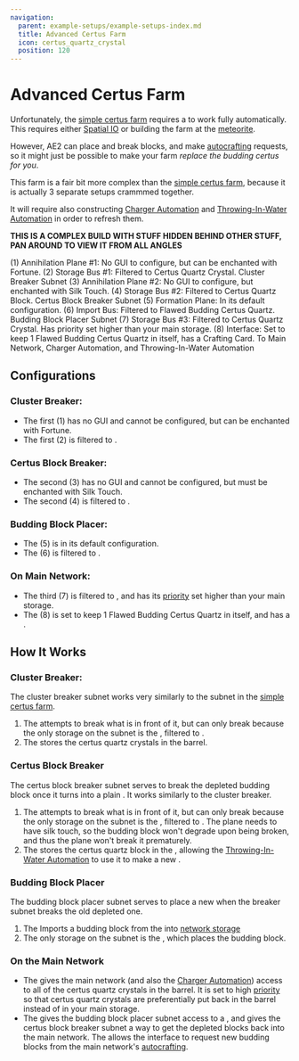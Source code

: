 ```yaml
---
navigation:
  parent: example-setups/example-setups-index.md
  title: Advanced Certus Farm
  icon: certus_quartz_crystal
  position: 120
---
```


# Advanced Certus Farm

Unfortunately, the [simple certus farm](simple-certus-farm.md) requires a <ItemLink id="flawless_budding_quartz" /> to work fully
automatically. This requires either [Spatial IO](../ae2-mechanics/spatial-io.md) or building the farm at the [meteorite](../ae2-mechanics/meteorites.md).

However, AE2 can place and break blocks, and make [autocrafting](../ae2-mechanics/autocrafting.md) requests, so it might just
be possible to make your farm *replace the budding certus for you*.

This farm is a fair bit more complex than the [simple certus farm](simple-certus-farm.md), because it is actually
3 separate setups crammmed together.

It will require also constructing [Charger Automation](charger-automation.md) and [Throwing-In-Water Automation](throw-in-water-automation.md)
in order to refresh them.

**THIS IS A COMPLEX BUILD WITH STUFF HIDDEN BEHIND OTHER STUFF, PAN AROUND TO VIEW IT FROM ALL ANGLES**

<GameScene zoom="6">
  <ImportStructure src="../assets/assemblies/advanced_certus_farm.snbt" />

  <BoxAnnotation color="#ddaaaa" min="3.7 2 1" max="4 3 2">
        (1) Annihilation Plane #1: No GUI to configure, but can be enchanted with Fortune.
  </BoxAnnotation>

  <BoxAnnotation color="#ddaaaa" min="2 2 1.7" max="3 3 2">
        (2) Storage Bus #1: Filtered to Certus Quartz Crystal.
        <ItemImage id="certus_quartz_crystal" scale="2" />
  </BoxAnnotation>

  <DiamondAnnotation pos="3 2.5 1.5" color="#ff0000">
    Cluster Breaker Subnet
  </DiamondAnnotation>

  <BoxAnnotation color="#aaddaa" min="3.7 1 1" max="4 2 2">
        (3) Annihilation Plane #2: No GUI to configure, but enchanted with Silk Touch.
  </BoxAnnotation>

  <BoxAnnotation color="#aaddaa" min="2 1 1.7" max="3 2 2">
        (4) Storage Bus #2: Filtered to Certus Quartz Block.
        <BlockImage id="quartz_block" scale="2" />
  </BoxAnnotation>

  <DiamondAnnotation pos="3 1.5 1.5" color="#00ff00">
    Certus Block Breaker Subnet
  </DiamondAnnotation>

  <BoxAnnotation color="#ffddaa" min="4 0.7 1" max="5 1 2">
        (5) Formation Plane: In its default configuration.
  </BoxAnnotation>

  <BoxAnnotation color="#ffddaa" min="2 0.7 2" max="3 1 3">
        (6) Import Bus: Filtered to Flawed Budding Certus Quartz.
        <BlockImage id="flawed_budding_quartz" scale="2" />
  </BoxAnnotation>

  <DiamondAnnotation pos="3 0.5 1.5" color="#ddcc00">
    Budding Block Placer Subnet
  </DiamondAnnotation>

  <BoxAnnotation color="#aaaadd" min="1.7 2 2" max="2 3 3">
        (7) Storage Bus #3: Filtered to Certus Quartz Crystal. Has priority set higher than your main storage.
        <ItemImage id="certus_quartz_crystal" scale="2" />
  </BoxAnnotation>

  <BoxAnnotation color="#aaaadd" min="2 1 2" max="3 2 3">
        (8) Interface: Set to keep 1 Flawed Budding Certus Quartz in itself, has a Crafting Card.
        <Row><BlockImage id="flawed_budding_quartz" scale="2" /> <ItemImage id="crafting_card" scale="2" /></Row>
  </BoxAnnotation>

<DiamondAnnotation pos="1.5 0.5 0" color="#00ff00">
        To Main Network, Charger Automation, and Throwing-In-Water Automation
        <Row>
        <GameScene zoom="3">
          <ImportStructure src="../assets/assemblies/charger_automation.snbt" />
          <IsometricCamera yaw="195" pitch="30" />
        </GameScene>
        <GameScene zoom="3">
          <ImportStructure src="../assets/assemblies/throw_in_water.snbt" />
          <IsometricCamera yaw="195" pitch="30" />
        </GameScene>
        </Row>
    </DiamondAnnotation>

  <IsometricCamera yaw="165" pitch="5" />
</GameScene>

## Configurations

### Cluster Breaker:

* The first <ItemLink id="annihilation_plane" /> (1) has no GUI and cannot be configured, but can be enchanted with Fortune.
* The first <ItemLink id="storage_bus" /> (2) is filtered to <ItemLink id="certus_quartz_crystal" />.

### Certus Block Breaker:

* The second <ItemLink id="annihilation_plane" /> (3) has no GUI and cannot be configured, but must be enchanted with Silk Touch.
* The second <ItemLink id="storage_bus" /> (4) is filtered to <ItemLink id="quartz_block" />.

### Budding Block Placer:

* The <ItemLink id="formation_plane" /> (5) is in its default configuration.
* The <ItemLink id="import_bus" /> (6) is filtered to <ItemLink id="flawed_budding_quartz" />.

### On Main Network:

* The third <ItemLink id="storage_bus" /> (7) is filtered to <ItemLink id="certus_quartz_crystal" />, and has its
  [priority](../ae2-mechanics/import-export-storage.md#storage-priority) set higher than your main storage.
* The <ItemLink id="interface" /> (8) is set to keep 1 Flawed Budding Certus Quartz in itself, and has a <ItemLink id="crafting_card" />.

## How It Works

### Cluster Breaker:

The cluster breaker subnet works very similarly to the subnet in the [simple certus farm](simple-certus-farm.md).

1. The <ItemLink id="annihilation_plane" /> attempts to break what is in front of it, but can only break <ItemLink id="quartz_cluster" />
   because the only storage on the subnet is the <ItemLink id="formation_plane" />, filtered to <ItemLink id="certus_quartz_crystal" />.
2. The <ItemLink id="storage_bus" /> stores the certus quartz crystals in the barrel.

### Certus Block Breaker

The certus block breaker subnet serves to break the depleted budding block once it turns into a plain <ItemLink id="quartz_block" />.
It works similarly to the cluster breaker.

1. The <ItemLink id="annihilation_plane" /> attempts to break what is in front of it, but can only break <ItemLink id="quartz_block" />
   because the only storage on the subnet is the <ItemLink id="formation_plane" />, filtered to <ItemLink id="quartz_block" />. 
   The plane needs to have silk touch, so the budding block won't degrade upon being broken, and thus the plane won't break it prematurely.
2. The <ItemLink id="storage_bus" /> stores the certus quartz block in the <ItemLink id="interface" />, allowing the
   [Throwing-In-Water Automation](throw-in-water-automation.md) to use it to make a new <ItemLink id="flawed_budding_quartz" />.

### Budding Block Placer

The budding block placer subnet serves to place a new <ItemLink id="flawed_budding_quartz" /> when the breaker subnet breaks the old depleted one.

1. The <ItemLink id="import_bus" /> Imports a budding block from the <ItemLink id="interface" /> into [network storage](../ae2-mechanics/import-export-storage.md)
2. The only storage on the subnet is the <ItemLink id="formation_plane" />, which places the budding block.

### On the Main Network

* The <ItemLink id="storage_bus" /> gives the main network (and also the [Charger Automation](charger-automation.md)) access to all of the certus quartz crystals in the barrel. It is set to
  high [priority](../ae2-mechanics/import-export-storage.md#storage-priority) so that certus quartz crystals are preferentially
  put back in the barrel instead of in your main storage.
* The <ItemLink id="interface" /> gives the budding block placer subnet access to a <ItemLink id="flawed_budding_quartz" />, and
    gives the certus block breaker subnet a way to get the depleted blocks back into the main network. The
    <ItemLink id="crafting_card" /> allows the interface to request new budding blocks from the main network's [autocrafting](../ae2-mechanics/autocrafting.md).
